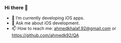 ### Hi there 👋

- 🔭 I’m currently developing iOS apps.
- 💬 Ask me about iOS development.
- 📫 How to reach me: ahmedkhalaf.92@gmail.com or https://github.com/ahmedk92/QA
